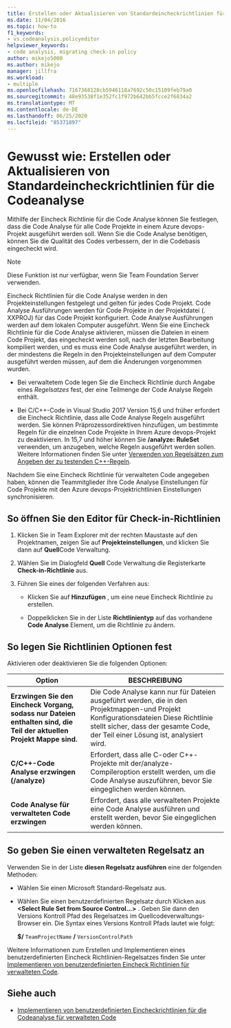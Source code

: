 ```yaml
---
title: Erstellen oder Aktualisieren von Standardeincheckrichtlinien für die Codeanalyse
ms.date: 11/04/2016
ms.topic: how-to
f1_keywords:
- vs.codeanalysis.policyeditor
helpviewer_keywords:
- code analysis, migrating check-in policy
author: mikejo5000
ms.author: mikejo
manager: jillfra
ms.workload:
- multiple
ms.openlocfilehash: 7167368128cb5946118a7692c50c15109feb79a0
ms.sourcegitcommit: 48e93538f1e352fc1f972b642bb5fcce2f6834a2
ms.translationtype: MT
ms.contentlocale: de-DE
ms.lasthandoff: 06/25/2020
ms.locfileid: "85371897"
---
```

# <a name="how-to-create-or-update-standard-code-analysis-check-in-policies"></a>Gewusst wie: Erstellen oder Aktualisieren von Standardeincheckrichtlinien für die Codeanalyse

Mithilfe der Eincheck Richtlinie für die Code Analyse können Sie festlegen, dass die Code Analyse für alle Code Projekte in einem Azure devops-Projekt ausgeführt werden soll. Wenn Sie die Code Analyse benötigen, können Sie die Qualität des Codes verbessern, der in die Codebasis eingecheckt wird.

> [!NOTE]
> Diese Funktion ist nur verfügbar, wenn Sie Team Foundation Server verwenden.

Eincheck Richtlinien für die Code Analyse werden in den Projekteinstellungen festgelegt und gelten für jedes Code Projekt. Code Analyse Ausführungen werden für Code Projekte in der Projektdatei (. XXPROJ) für das Code Projekt konfiguriert. Code Analyse Ausführungen werden auf dem lokalen Computer ausgeführt. Wenn Sie eine Eincheck Richtlinie für die Code Analyse aktivieren, müssen die Dateien in einem Code Projekt, das eingecheckt werden soll, nach der letzten Bearbeitung kompiliert werden, und es muss eine Code Analyse ausgeführt werden, in der mindestens die Regeln in den Projekteinstellungen auf dem Computer ausgeführt werden müssen, auf dem die Änderungen vorgenommen wurden.

- Bei verwaltetem Code legen Sie die Eincheck Richtlinie durch Angabe eines *Regelsatzes* fest, der eine Teilmenge der Code Analyse Regeln enthält.

- Bei C/C++-Code in Visual Studio 2017 Version 15,6 und früher erfordert die Eincheck Richtlinie, dass alle Code Analyse Regeln ausgeführt werden. Sie können Präprozessordirektiven hinzufügen, um bestimmte Regeln für die einzelnen Code Projekte in Ihrem Azure devops-Projekt zu deaktivieren. In 15,7 und höher können Sie **/analyze: RuleSet** verwenden, um anzugeben, welche Regeln ausgeführt werden sollen. Weitere Informationen finden Sie unter [Verwenden von Regelsätzen zum Angeben der zu testenden C++-Regeln](/cpp/code-quality/using-rule-sets-to-specify-the-cpp-rules-to-run).

Nachdem Sie eine Eincheck Richtlinie für verwalteten Code angegeben haben, können die Teammitglieder ihre Code Analyse Einstellungen für Code Projekte mit den Azure devops-Projektrichtlinien Einstellungen synchronisieren.

## <a name="to-open-the-check-in-policy-editor"></a>So öffnen Sie den Editor für Check-in-Richtlinien

1. Klicken Sie in Team Explorer mit der rechten Maustaste auf den Projektnamen, zeigen Sie auf **Projekteinstellungen**, und klicken Sie dann auf **Quell**Code Verwaltung.

1. Wählen Sie im Dialogfeld **Quell** Code Verwaltung die Registerkarte **Check-in-Richtlinie** aus.

1. Führen Sie eines der folgenden Verfahren aus:

    - Klicken Sie auf **Hinzufügen** , um eine neue Eincheck Richtlinie zu erstellen.

    - Doppelklicken Sie in der Liste **Richtlinientyp** auf das vorhandene **Code Analyse** Element, um die Richtlinie zu ändern.

## <a name="to-set-policy-options"></a>So legen Sie Richtlinien Optionen fest

Aktivieren oder deaktivieren Sie die folgenden Optionen:

|Option|BESCHREIBUNG|
|------------|-----------------|
|**Erzwingen Sie den Eincheck Vorgang, sodass nur Dateien enthalten sind, die Teil der aktuellen Projekt Mappe sind.**|Die Code Analyse kann nur für Dateien ausgeführt werden, die in den Projektmappen-und Projekt Konfigurationsdateien Diese Richtlinie stellt sicher, dass der gesamte Code, der Teil einer Lösung ist, analysiert wird.|
|**C/C++-Code Analyse erzwingen (/analyze)**|Erfordert, dass alle C-oder C++-Projekte mit der/analyze-Compileroption erstellt werden, um die Code Analyse auszuführen, bevor Sie eingeglichen werden können.|
|**Code Analyse für verwalteten Code erzwingen**|Erfordert, dass alle verwalteten Projekte eine Code Analyse ausführen und erstellt werden, bevor Sie eingeglichen werden können.|

## <a name="to-specify-a-managed-rule-set"></a>So geben Sie einen verwalteten Regelsatz an

Verwenden Sie in der Liste **diesen Regelsatz ausführen** eine der folgenden Methoden:

- Wählen Sie einen Microsoft Standard-Regelsatz aus.

- Wählen Sie einen benutzerdefinierten Regelsatz durch Klicken aus **\<Select Rule Set from Source Control...>** . Geben Sie dann den Versions Kontroll Pfad des Regelsatzes im Quellcodeverwaltungs-Browser ein. Die Syntax eines Versions Kontroll Pfads lautet wie folgt:

   **$/** `TeamProjectName` **/** `VersionControlPath`

Weitere Informationen zum Erstellen und Implementieren eines benutzerdefinierten Eincheck Richtlinien-Regelsatzes finden Sie unter [Implementieren von benutzerdefinierten Eincheck Richtlinien für verwalteten Code](../code-quality/implementing-custom-code-analysis-check-in-policies-for-managed-code.md).

## <a name="see-also"></a>Siehe auch

- [Implementieren von benutzerdefinierten Eincheckrichtlinien für die Codeanalyse für verwalteten Code](../code-quality/implementing-custom-code-analysis-check-in-policies-for-managed-code.md)
